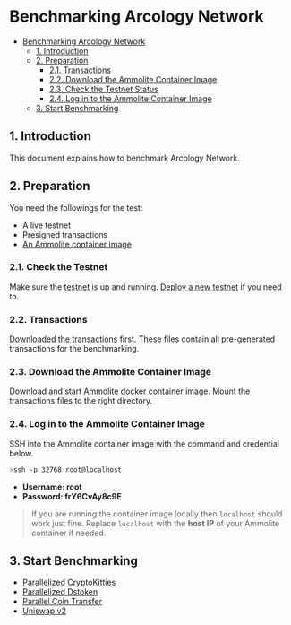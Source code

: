 # Benchmarking Arcology Network

- [Benchmarking Arcology Network](#benchmarking-arcology-network)
  - [1. Introduction](#1-introduction)
  - [2. Preparation](#2-preparation)
    - [2.1. Transactions](#21-transactions)
    - [2.2. Download the Ammolite Container Image](#22-download-the-ammolite-container-image)
    - [2.3. Check the Testnet Status](#23-check-the-testnet-status)
    - [2.4. Log in to the Ammolite Container Image](#24-log-in-to-the-ammolite-container-image)
  - [3. Start Benchmarking](#3-start-benchmarking)

## 1. Introduction

This document explains how to benchmark Arcology Network.

## 2. Preparation
You need the followings for the test:

- A live testnet
- Presigned transactions
- [An Ammolite container image](./ammolite-client.md)

### 2.1. Check the Testnet

Make sure the [testnet](../deployment/troubleshooting/check-testnet-status.md) is up and running. [Deploy a new testnet](../deployment/deployment-comparison.md) if you need to.

### 2.2. Transactions

[Downloaded the transactions](https://github.com/arcology-network/presigned-transactions) first. These files contain all pre-generated transactions for the benchmarking. 

### 2.3. Download the Ammolite Container Image

Download and start [Ammolite docker container image](../deployment/ammolite-client.md). Mount the transactions files to the right directory.

### 2.4. Log in to the Ammolite Container Image

SSH into the Ammolite container image with the command and credential below.

```sh
>ssh -p 32768 root@localhost
```

- **Username: root**
- **Password: frY6CvAy8c9E**

> If you are running the container image locally then `localhost` should work just fine. Replace `localhost` with the **host IP** of your Ammolite container if needed.

## 3. Start Benchmarking

- [Parallelized CryptoKitties](https://github.com/arcology-network/parallel-kitties)
- [Parallelized Dstoken](https://github.com/arcology-network/parallel-dstoken)
- [Parallel Coin Transfer](https://github.com/arcology-network/parallel-coin-transfer)
- [Uniswap v2](https://github.com/arcology-network/uniswap-testing)
